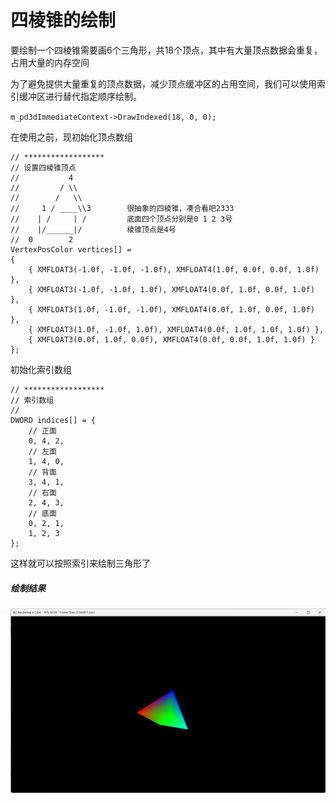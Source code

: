 # 四棱锥的绘制

<!--注：源码修改自教程项目03-->

要绘制一个四棱锥需要画6个三角形，共18个顶点，其中有大量顶点数据会重复，占用大量的内存空间

为了避免提供大量重复的顶点数据，减少顶点缓冲区的占用空间，我们可以使用索引缓冲区进行替代指定顺序绘制。

  `m_pd3dImmediateContext->DrawIndexed(18, 0, 0);`

在使用之前，现初始化顶点数组

    // ******************
    // 设置四棱锥顶点
    //           4
    //         / \\
    //        /   \\
    //     1 / ____\\3        很抽象的四棱锥，凑合看吧2333   
    //    | /     | /         底面四个顶点分别是0 1 2 3号
    //    |/______|/          棱锥顶点是4号
    //  0        2
    VertexPosColor vertices[] =
    {
        { XMFLOAT3(-1.0f, -1.0f, -1.0f), XMFLOAT4(1.0f, 0.0f, 0.0f, 1.0f) },
        { XMFLOAT3(-1.0f, -1.0f, 1.0f), XMFLOAT4(0.0f, 1.0f, 0.0f, 1.0f) },
        { XMFLOAT3(1.0f, -1.0f, -1.0f), XMFLOAT4(0.0f, 1.0f, 0.0f, 1.0f) },
        { XMFLOAT3(1.0f, -1.0f, 1.0f), XMFLOAT4(0.0f, 1.0f, 1.0f, 1.0f) },
        { XMFLOAT3(0.0f, 1.0f, 0.0f), XMFLOAT4(0.0f, 0.0f, 1.0f, 1.0f) }
    };

初始化索引数组

    // ******************
    // 索引数组
    //
    DWORD indices[] = {
        // 正面
        0, 4, 2,
        // 左面
        1, 4, 0,
        // 背面
        3, 4, 1,
        // 右面
        2, 4, 3,
        // 底面
        0, 2, 1,
        1, 2, 3
    };

这样就可以按照索引来绘制三角形了

##### 绘制结果

![](markdownfiles\四棱锥.png)